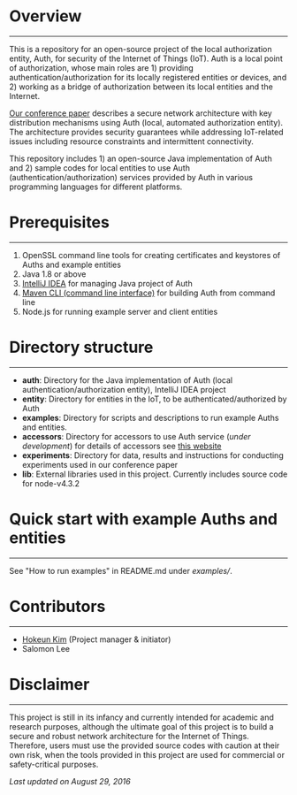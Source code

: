 # Overview
---
This is a repository for an open-source project of the local authorization entity, Auth, for security of the Internet of Things (IoT). Auth is a local point of authorization, whose main roles are 1) providing authentication/authorization for its locally registered entities or devices, and 2) working as a bridge of authorization between its local entities and the Internet. 

[Our conference paper](https://chess.eecs.berkeley.edu/pubs/1175/KimEtAl_IoT_Security_FiCloud_2016.pdf) describes a secure network architecture with key distribution mechanisms using Auth (local, automated authorization entity). The architecture provides security guarantees while addressing IoT-related issues including resource constraints and intermittent connectivity.

This repository includes 1) an open-source Java implementation of Auth and 2) sample codes for local entities to use Auth (authentication/authorization) services provided by Auth in various programming languages for different platforms.

# Prerequisites
---

1. OpenSSL command line tools for creating certificates and keystores of Auths and example entities
2. Java 1.8 or above
3. [IntelliJ IDEA](https://www.jetbrains.com/idea/) for managing Java project of Auth
4. [Maven CLI (command line interface)](http://maven.apache.org/ref/3.1.0/maven-embedder/cli.html) for building Auth from command line
5. Node.js for running example server and client entities

# Directory structure
---
- **auth**: Directory for the Java implementation of Auth (local authentication/authorization entity), IntelliJ IDEA project
- **entity**: Directory for entities in the IoT, to be authenticated/authorized by Auth
- **examples**: Directory for scripts and descriptions to run example Auths and entities.
- **accessors**: Directory for accessors to use Auth service (*under development*) for details of accessors see [this website](https://www.terraswarm.org/accessors/)
- **experiments**: Directory for data, results and instructions for conducting experiments used in our conference paper
- **lib**: External libraries used in this project. Currently includes source code for node-v4.3.2

# Quick start with example Auths and entities
---
See "How to run examples" in README.md under *examples/*.

# Contributors
---
- [Hokeun Kim](http://eecs.berkeley.edu/~hokeunkim) (Project manager & initiator)
- Salomon Lee

# Disclaimer
---
This project is still in its infancy and currently intended for academic and research purposes, although the ultimate goal of this project is to build a secure and robust network architecture for the Internet of Things. Therefore, users must use the provided source codes with caution at their own risk, when the tools provided in this project are used for commercial or safety-critical purposes.

*Last updated on August 29, 2016*

